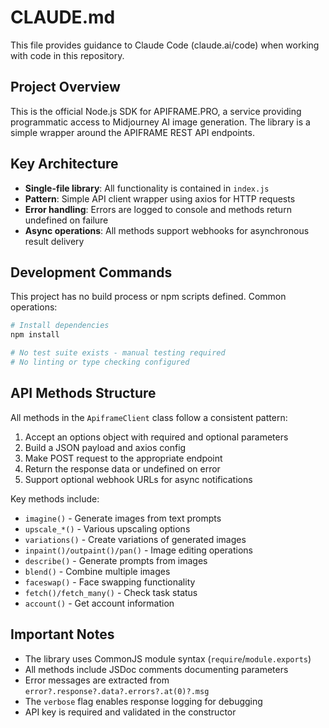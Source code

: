 # CLAUDE.md

This file provides guidance to Claude Code (claude.ai/code) when working with code in this repository.

## Project Overview

This is the official Node.js SDK for APIFRAME.PRO, a service providing programmatic access to Midjourney AI image generation. The library is a simple wrapper around the APIFRAME REST API endpoints.

## Key Architecture

- **Single-file library**: All functionality is contained in `index.js`
- **Pattern**: Simple API client wrapper using axios for HTTP requests
- **Error handling**: Errors are logged to console and methods return undefined on failure
- **Async operations**: All methods support webhooks for asynchronous result delivery

## Development Commands

This project has no build process or npm scripts defined. Common operations:

```bash
# Install dependencies
npm install

# No test suite exists - manual testing required
# No linting or type checking configured
```

## API Methods Structure

All methods in the `ApiframeClient` class follow a consistent pattern:

1. Accept an options object with required and optional parameters
2. Build a JSON payload and axios config
3. Make POST request to the appropriate endpoint
4. Return the response data or undefined on error
5. Support optional webhook URLs for async notifications

Key methods include:
- `imagine()` - Generate images from text prompts
- `upscale_*()` - Various upscaling options
- `variations()` - Create variations of generated images
- `inpaint()/outpaint()/pan()` - Image editing operations
- `describe()` - Generate prompts from images
- `blend()` - Combine multiple images
- `faceswap()` - Face swapping functionality
- `fetch()/fetch_many()` - Check task status
- `account()` - Get account information

## Important Notes

- The library uses CommonJS module syntax (`require`/`module.exports`)
- All methods include JSDoc comments documenting parameters
- Error messages are extracted from `error?.response?.data?.errors?.at(0)?.msg`
- The `verbose` flag enables response logging for debugging
- API key is required and validated in the constructor
